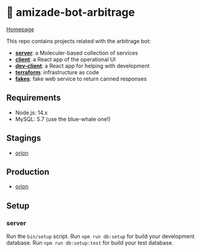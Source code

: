 # :robot: amizade-bot-arbitrage

[Homepage](https://vimanawatcher.com)

This repo contains projects related with the arbitrage bot:

- [**server**](server): a Moleculer-based collection of services
- [**client**](client): a React app of the operational UI
- [**dev-client**](dev-client): a React app for helping with development
- [**terraform**](terraform): infrastructure as code
- [**fakes**](fakes): fake web service to return canned responses

## Requirements

- Node.js: 14.x
- MySQL: 5.7 (use the blue-whale one!)

## Stagings

- [orion](http://amizade-bot-arbitrage.com)

## Production

- [orion](http://amizade-bot-arbitrage.com)

## Setup

### server

Run the `bin/setup` script.
Run `npm run db:setup` for build your development database.
Run `npm run db:setup:test` for build your test database.
